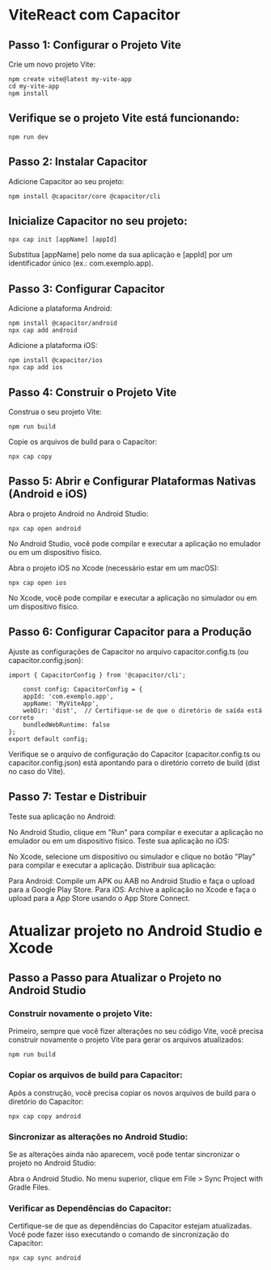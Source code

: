 # ViteReact com Capacitor

## Passo 1: Configurar o Projeto Vite
Crie um novo projeto Vite:

    npm create vite@latest my-vite-app
    cd my-vite-app
    npm install
    
## Verifique se o projeto Vite está funcionando:

    npm run dev
    
## Passo 2: Instalar Capacitor
Adicione Capacitor ao seu projeto:

    npm install @capacitor/core @capacitor/cli
    
## Inicialize Capacitor no seu projeto:

    npx cap init [appName] [appId]
    
Substitua [appName] pelo nome da sua aplicação e [appId] por um identificador único (ex.: com.exemplo.app).

## Passo 3: Configurar Capacitor
Adicione a plataforma Android:

    npm install @capacitor/android
    npx cap add android
    
Adicione a plataforma iOS:

    npm install @capacitor/ios
    npx cap add ios
    
## Passo 4: Construir o Projeto Vite
Construa o seu projeto Vite:

    npm run build
    
Copie os arquivos de build para o Capacitor:

    npx cap copy
    
## Passo 5: Abrir e Configurar Plataformas Nativas (Android e iOS)
Abra o projeto Android no Android Studio:

    npx cap open android
    
No Android Studio, você pode compilar e executar a aplicação no emulador ou em um dispositivo físico.

Abra o projeto iOS no Xcode (necessário estar em um macOS):

    npx cap open ios
    
No Xcode, você pode compilar e executar a aplicação no simulador ou em um dispositivo físico.

## Passo 6: Configurar Capacitor para a Produção
Ajuste as configurações de Capacitor no arquivo capacitor.config.ts (ou capacitor.config.json):

    import { CapacitorConfig } from '@capacitor/cli';

        const config: CapacitorConfig = {
        appId: 'com.exemplo.app',
        appName: 'MyViteApp',
        webDir: 'dist',  // Certifique-se de que o diretório de saída está correto
        bundledWebRuntime: false
    };
    export default config;

Verifique se o arquivo de configuração do Capacitor (capacitor.config.ts ou capacitor.config.json) está apontando para o diretório correto de build (dist no caso do Vite).

## Passo 7: Testar e Distribuir
Teste sua aplicação no Android:

No Android Studio, clique em "Run" para compilar e executar a aplicação no emulador ou em um dispositivo físico.
Teste sua aplicação no iOS:

No Xcode, selecione um dispositivo ou simulador e clique no botão "Play" para compilar e executar a aplicação.
Distribuir sua aplicação:

Para Android: Compile um APK ou AAB no Android Studio e faça o upload para a Google Play Store.
Para iOS: Archive a aplicação no Xcode e faça o upload para a App Store usando o App Store Connect.

# Atualizar projeto no Android Studio e Xcode

## Passo a Passo para Atualizar o Projeto no Android Studio

### Construir novamente o projeto Vite:
Primeiro, sempre que você fizer alterações no seu código Vite, você precisa construir novamente o projeto Vite para gerar os arquivos atualizados:

    npm run build
    
### Copiar os arquivos de build para Capacitor:
Após a construção, você precisa copiar os novos arquivos de build para o diretório do Capacitor:

    npx cap copy android
    
### Sincronizar as alterações no Android Studio:
Se as alterações ainda não aparecem, você pode tentar sincronizar o projeto no Android Studio:

Abra o Android Studio.
No menu superior, clique em File > Sync Project with Gradle Files.

### Verificar as Dependências do Capacitor:
Certifique-se de que as dependências do Capacitor estejam atualizadas. Você pode fazer isso executando o comando de sincronização do Capacitor:

    npx cap sync android
    
